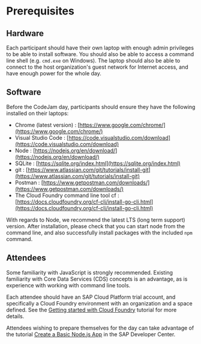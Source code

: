 # Prerequisites

## Hardware

Each participant should have their own laptop with enough admin privileges to be able to install software. You should also be able to access a command line shell (e.g. `cmd.exe` on Windows). The laptop should also be able to connect to the host organization's guest network for Internet access, and have enough power for the whole day.

## Software

Before the CodeJam day, participants should ensure they have the following installed on their laptops:

- Chrome (latest version) : [https://www.google.com/chrome/](https://www.google.com/chrome/)
- Visual Studio Code : [https://code.visualstudio.com/download](https://code.visualstudio.com/download)
- Node : [https://nodejs.org/en/download/](https://nodejs.org/en/download/)
- SQLite : [https://sqlite.org/index.html](https://sqlite.org/index.html)
- git : [https://www.atlassian.com/git/tutorials/install-git](https://www.atlassian.com/git/tutorials/install-git)
- Postman : [https://www.getpostman.com/downloads/](https://www.getpostman.com/downloads/)
- The Cloud Foundry command line tool cf : [https://docs.cloudfoundry.org/cf-cli/install-go-cli.html](https://docs.cloudfoundry.org/cf-cli/install-go-cli.html)

With regards to Node, we recommend the latest LTS (long term support) version. After installation, please check that you can start node from the command line, and also successfully install packages with the included `npm` command.

## Attendees

Some familiarity with JavaScript is strongly recommended. Existing familiarity with Core Data Services (CDS) concepts is an advantage, as is experience with working with command line tools.

Each attendee should have an SAP Cloud Platform trial account, and specifically a Cloud Foundry environment with an organization and a space defined. See the [Getting started with Cloud Foundry](https://developers.sap.com/uk/tutorials/hcp-cf-getting-started.html) tutorial for more details.

Attendees wishing to prepare themselves for the day can take advantage of the tutorial [Create a Basic Node.js App](https://developers.sap.com/tutorials/cp-node-create-basic-app.html) in the SAP Developer Center.
